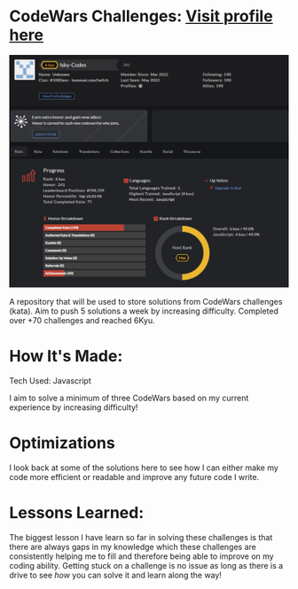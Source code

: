 # CodeWars Challenges: <a href="https://www.codewars.com/users/Isky-Codes">Visit profile here</a>

![CodeWars profile](https://github.com/Isky-Codes/codewars/blob/main/codewars.PNG)

A repository that will be used to store solutions from CodeWars challenges (kata). Aim to push 5 solutions a week by increasing difficulty. Completed over +70 challenges and reached 6Kyu.

# How It's Made:
Tech Used: Javascript

I aim to solve a minimum of three CodeWars based on my current experience by increasing difficulty!

# Optimizations

I look back at some of the solutions here to see how I can either make my code more efficient or readable and improve any future code I write.

# Lessons Learned:

The biggest lesson I have learn so far in solving these challenges is that there are always gaps in my knowledge which these challenges are consistently helping me to fill and therefore being able to improve on my coding ability. Getting stuck on a challenge is no issue as long as there is a drive to see <i>how</i> you can solve it and learn along the way!



